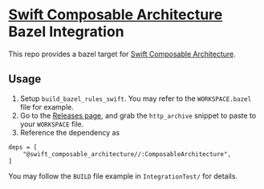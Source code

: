 # [Swift Composable Architecture](https://github.com/pointfreeco/swift-composable-architecture) Bazel Integration

This repo provides a bazel target for [Swift Composable Architecture](https://github.com/pointfreeco/swift-composable-architecture).

## Usage
1. Setup `build_bazel_rules_swift`. You may refer to the `WORKSPACE.bazel` file for example.
2. Go to the [Releases page](https://github.com/DJBen/swift-composable-architecture-baze/releases), and grab the `http_archive` snippet to paste to your `WORKSPACE` file.
3. Reference the dependency as

```bzl
deps = [
    "@swift_composable_architecture//:ComposableArchitecture",
]
```
You may follow the `BUILD` file example in `IntegrationTest/` for details.
